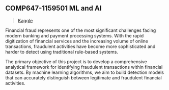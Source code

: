 ## COMP647-1159501 ML and AI

> [Kaggle](https://www.kaggle.com/datasets/aryan208/financial-transactions-dataset-for-fraud-detection/data)

Financial fraud represents one of the most significant challenges facing modern banking and payment processing systems. With the rapid digitization of financial services and the increasing volume of online transactions, fraudulent activities have become more sophisticated and harder to detect using traditional rule-based systems.

The primary objective of this project is to develop a comprehensive analytical framework for identifying fraudulent transactions within financial datasets. By machine learning algorithms, we aim to build detection models that can accurately distinguish between legitimate and fraudulent financial activities.
